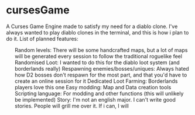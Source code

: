 # cursesGame

A Curses Game Engine made to satisfy my need for a diablo clone. I've always wanted to play diablo clones in the terminal, and this is how i plan to do it. 
List of planned features:
<ol>
  Random levels: There will be some handcrafted maps, but a lot of maps will be generated every session to follow the traditional roguelike feel
  Randomised Loot: I wanted to do this for the diablo loot system (and borderlands really)
  Respawning enemies/bosses/uniques: Always hated how D2 bosses don't respawn for the most part, and that you'd have to create an online session for it
  Dedicated Loot Farming: Borderlands players love this one
  Easy modding: Map and Data creation tools
  Scripting language: For modding and other functions (this will unlikely be implemented)
  Story: I'm not an english major. I can't write good stories. People will grill me over it. If i can, I will
</ol>
